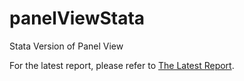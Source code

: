 # panelViewStata
Stata Version of Panel View

For the latest report, please refer to [The Latest Report][1].

[1]: /01report/6.20report.md

